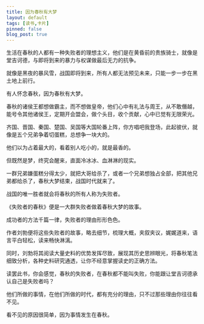 ```yaml
---
title: 因为春秋有大梦
layout: default
tags: [读书,卡片]
pinned: false
blog_post: true
---
```


生活在春秋的人都有一种失败者的理想主义，他们是在黄昏前的贵族骑士，就像是堂吉诃德，与即将到来的暴力与权谋做最后无力的抗争。

就像是黑夜的暴风雪，战国即将到来，所有人都无法预见未来，只能一步一步在黑土地上前行。

有人怀念春秋，因为春秋有大梦。

春秋的诸侯王都想做霸主，而不想做皇帝，他们心中有礼法与周王，从不敢僭越，能号令其他诸侯王，定期开会盟会，做个头目，收个贡献，心中已觉有无限荣光。

齐国、晋国、秦国、楚国、吴国等大国轮番上阵，你方唱吧我登场，此起彼伏，就像是五个兄弟争着切蛋糕，总想争一块大的。

他们以为占着最大的，看着别人吃小的，就是最香的。

但既然是梦，终究会醒来，直面冷冰冰、血淋淋的现实。

一群兄弟嫌蛋糕分得太少，就把大哥给杀了，或者一个兄弟想独占全部，把其他兄弟都给杀了，春秋大梦结束，战国时代就来了。

战国的唯一胜者就会将春秋的所有人称为失败者。

《失败者的春秋》便是一大群失败者做着春秋大梦的故事。

成功者的方法千篇一律，失败者的理由形形色色。

作者刘勃便将这些失败者的故事，略去细节，梳理大概，夹叙夹议，娓娓道来，语言平白轻松，读来畅快淋漓。

同时，刘勃将其阅读大量史料的优势发挥尽致，展现其历史思辨眼光，将春秋笔法细致分析，各种史料研究通透，让你不经意掌握读史的正确方法。

读罢此书，你会感觉，春秋的失败者，在春秋都不能叫失败，你能跟让堂吉诃德承认自己是失败者吗？

他们所做的事情，在他们所做的时代，都有充分的理由，只不过那些理由你往往看不见。

看不见的原因很简单，因为事情发生在春秋。